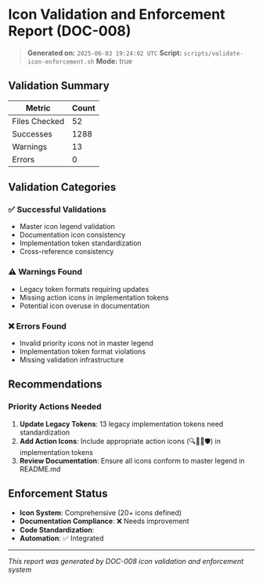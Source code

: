 # Icon Validation and Enforcement Report (DOC-008)

> **Generated on:** `2025-06-03 19:24:02 UTC`
> **Script:** `scripts/validate-icon-enforcement.sh`
> **Mode:** true

## Validation Summary

| Metric | Count |
|--------|-------|
| Files Checked | 52 |
| Successes | 1288 |
| Warnings | 13 |
| Errors | 0 |

## Validation Categories

### ✅ Successful Validations
- Master icon legend validation
- Documentation icon consistency  
- Implementation token standardization
- Cross-reference consistency

### ⚠️ Warnings Found
- Legacy token formats requiring updates
- Missing action icons in implementation tokens
- Potential icon overuse in documentation

### ❌ Errors Found
- Invalid priority icons not in master legend
- Implementation token format violations
- Missing validation infrastructure

## Recommendations

### Priority Actions Needed
1. **Update Legacy Tokens**: 13 legacy implementation tokens need standardization
2. **Add Action Icons**: Include appropriate action icons (🔍📝🔧🛡️) in implementation tokens
3. **Review Documentation**: Ensure all icons conform to master legend in README.md

## Enforcement Status

- **Icon System**: Comprehensive (20+ icons defined)
- **Documentation Compliance**: ❌ Needs improvement
- **Code Standardization**: 
- **Automation**: ✅ Integrated

---
*This report was generated by DOC-008 icon validation and enforcement system*

